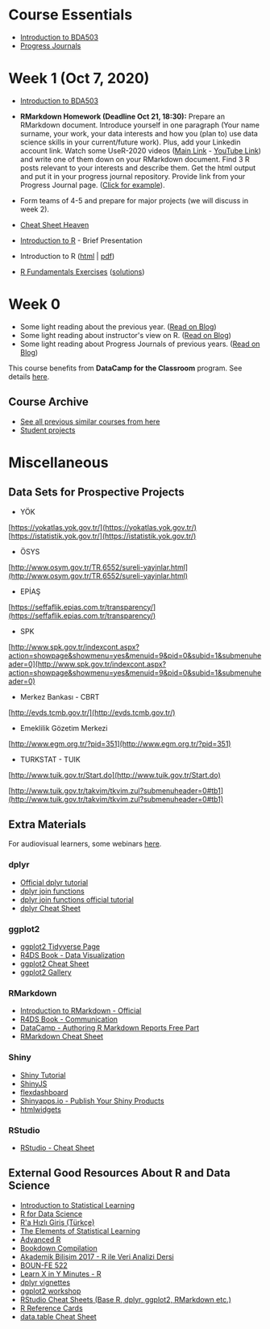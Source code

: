 # Course Essentials

+ [Introduction to BDA503](files/introduction/)
+ [Progress Journals](pj_list)
<!-- + [Deadlines](deadlines) -->

<!-- 
**Group Projects**

+ [Group project guidelines](files/project_guidelines.html).
+ [Bonus: Group Work - R Tutorials](files/group_tutorials).


# Week 6 (Sep 8 & 11, 2020)

Presentations!

**Guest Lecture** [Serhat Keçici](https://www.linkedin.com/in/serhat-ke%C3%A7ici-20240335/) Cognitive and Analytics Practice Leader at [IBM](https://www.ibm.com/tr-tr)
**Guest Lecture** [Kutay Güneştepe](https://www.linkedin.com/in/kutay-g%C3%BCne%C5%9Ftepe-58896559/) Senior Expert at ITU ARI Technopolis and ITU Magnet Manager [ITU Magnet - ITU ARI Technopolis](http://itumagnet.com/)


# Week 5 (Sep 1 & 3, 2020)

**Guest Lecture** [Merve Yılmaz](https://www.linkedin.com/in/mervyilmaz/) Account Manager at [Amazon (Web Services)](https://aws.amazon.com/)

+ Machine Learning Part I ([html](https://mef-bda503.github.io/archive/fall17/files/intro_to_ml.html) \| [pdf](https://mef-bda503.github.io/archive/fall17/files/intro_to_ml.pdf))
+ Machine Learning Part II ([html](https://mef-bda503.github.io/archive/fall17/files/intro_to_ml_2.html) \| [pdf](https://mef-bda503.github.io/archive/fall17/files/intro_to_ml_2.pdf))

**In Class Exercise**: Check the [NYC Airbnb Data Kaggle Page](https://www.kaggle.com/dgomonov/new-york-city-airbnb-open-data) for notebooks applying machine learning algorithms to the data. Pick one notebook, give the link, and explain the process steps on your Progress Journals (you do not need to write code).

**Assignment 3 (individual)** (Due Date: September 10, 2020 23:59) These are 3 individual data sets / assignments. You may do all of them, but choose one to report. Add the assignment to your individual Progress Journals. If you add more than one assignment to your PJ, state the one you want to be graded. (p.s. Those data sets are popular on internet. If you find an inspiration, please state it in a references section with links.)
  + Assginment 3.1: Esoph and Youth Survey ([html](https://mef-bda503.github.io/archive/fall17/files/assignment_youth_survey.html) \| [pdf](https://mef-bda503.github.io/archive/fall17/files/assignment_youth_survey.pdf))
  + Assginment 3.2: Spam Data ([html](https://mef-bda503.github.io/archive/fall17/files/assignment_spam_data.html) \| [pdf](https://mef-bda503.github.io/archive/fall17/files/assignment_spam_data.pdf))
  + Assginment 3.3: Diamonds Data ([html](https://mef-bda503.github.io/archive/fall17/files/assignment_diamonds_data.html) \| [pdf](https://mef-bda503.github.io/archive/fall17/files/assignment_diamonds_data.pdf))

## Resources

+ **[Introduction to Statistical Learning](files/ISLR Seventh Printing.pdf)**
+ **[Elements of Statistical Learning](https://web.stanford.edu/~hastie/ElemStatLearn/)**

# Week 4 (Aug 25 & 27, 2020)

+ [rvest Mini Tutorial](files/rvest_mini_tutorial.html)
  + In Class Exercise: Try the exercises at the end of the rvest mini tutorial.

+ [Joins tutorial](https://stat545.com/join-cheatsheet.html)
  + [Mini live lecture](files/joins_tutorial_live_lecture.html)
+ [Mini tutorial on pivot longer/wider](files/short_tutorial_on_pivot_wider_longer.html)
+ Exercise data: ATP World Tour 2017 Tennis data ([RData](https://mef-bda503.github.io/files/atp_tennis_data_2017.RData)) ([Source](https://github.com/serve-and-volley/atp-world-tour-tennis-data/)) ([Example analysis](https://pjournal.github.io/mef03-karaahmetlid/ATP2017.html))
  + In-class exercise ([see the desired outputs on dummy data](files/tennis_exercise_output.png))
    1. Create a matrix (or data frame) of "top 20" (top winners by quantity) players with the number matches among themselves as the value. Plot a heatmap of this matrix.
    2. Create a matrix (or data frame) of top 20 players with win percentages (rows are winners).
    3. Do the same for top 5 countries.
+ In-class exercise: [Top 3 Industrial Engineering programs rds data](files/top_3_IE.rds). (Source: [BOUN](https://yokatlas.yok.gov.tr/lisans.php?y=102210295), [ITU](https://yokatlas.yok.gov.tr/lisans.php?y=105510662), [METU](https://yokatlas.yok.gov.tr/lisans.php?y=108410363))
    + This data set is taken from YÖK Atlas, containing partial information about preferences of students placed in respective programs in university entrance examination of 2019. Data set is a list consisting of 3 IE programs (BOUN-IE, ITU-IE and METU-IE). There are two data sets under each program: `prog_prefs` and `city_prefs`.
    + `prog_prefs` ([example data](https://yokatlas.yok.gov.tr/lisans-panel.php?y=105510662&p=1340b&pr=1)) contains the names and preference frequency of programs preferred by those placed in that IE program. For instance, there are 5 preferences for Dentistry (Diş Hekimliği) by the students placed in ITU-IE (a little context: Each student has a preference list and they can prefer up to 24 programs, so there are more preference quantities than students placed in that program).
    + `city_prefs` ([example data](https://yokatlas.yok.gov.tr/lisans-panel.php?y=105510662&p=1330&pr=1)) is similar but for cities.
    + Analyze those programs for similarities and differences
      1. Find the top 3 program preferences other than IE which all three programs have in common. (e.g. "Candidates of all 3 universities chose Mechanical Engineering as their second most popular choice.")
      2. Find the program preferences which are exclusive to a single university but not common in other universities (e.g. "Candidates of BOUN significantly preferred Economics but same pattern cannot be seen in ITU and METU")
      3. Do some analyses and visualizations of your own.

# Week 3 (Aug 18 & 20, 2020)

**Guest Lecture** [İlker Kurtuluş](https://www.linkedin.com/in/ilker-kurtulus/) Senior Data Scientist at [Tarfin](https://tarfin.com/)

+ This week we will learn about `shiny` to create interactive dashboards on web browsers ([official tutorial](https://shiny.rstudio.com/tutorial/)). Also see the [Shiny Cheatsheet](https://shiny.rstudio.com/images/shiny-cheatsheet.pdf) from RStudio. (Bonus: Check <https://shinyapps.io> to deploy your shiny apps)
  + [Extra tutorial on R Shiny (Turkish)](https://acikenerji.github.io/R-shiny/)
  + [Mastering Shiny](https://mastering-shiny.org/)
  + [How to deploy to shinyapps.io](https://shiny.rstudio.com/articles/shinyapps.html)
+ Shiny in-class exercise [starter code](https://gist.github.com/berkorbay/5793188b7ebfe013ce64703179f9aa01).
+ Example run code from a Shiny application `shiny::runGitHub("BOUN-IE48A/boun-ie48a.github.io",subdir="files/shinyExample/")`

+ [Making an R Package: A tutorial](files/making_an_r_package.html)
  + Extra reference: [R Package Primer](https://kbroman.org/pkg_primer/) by Karl Broman

**Group Assignment: New York City Airbnb Open Data - Kaggle** (Due Date: August 30, 2020 23:59)

"Kaggle is an online community of data scientists and machine learning practitioners." - [Wikipedia](https://en.wikipedia.org/wiki/Kaggle). Your assignment is to analyze a data set from Kaggle.

1. Download New York City Airbnb Open Data csv file from [Kaggle](https://www.kaggle.com/dgomonov/new-york-city-airbnb-open-data) convert it to and rds file.
2. Prepare an analysis with dplyr + ggplot2 + rmarkdown and upload html (+pdf if you like) output to your Group Progress Journals.
3. Prepare a Shiny app and upload to your Group Progress Journals which we can directly call with a single command of `shiny::runGitHub` (important!).

+ Feel free to explore kernels for inspiration. If you include direct code copy pastes, kindly provide references with name and link. Have some original code (at least 50%) as well.
+ You are welcome to upload your Rmd kernel to Kaggle. If you do, please add it to your GPJ with a text and link.


# Week 2 (Aug 11 & 13, 2020)

**Guest Lecture** [Burcu Yılmaz](https://www.linkedin.com/in/burcu-yilmaz-47944a57/) Data Science and Customer Experience Lead at [QNBEYOND](https://www.qnbeyond.com)

`dplyr` has undergone significant changes in version 1.0.0. You might want to update. See all changes [from this link](https://www.tidyverse.org/tags/dplyr-1-0-0/).

+ [Introduction to dplyr v1.0.0](files/dplyr_renewable.html)
  + Extra Material: [Introduction to dplyr with election data](https://mef-bda503.github.io/files/dplyr_elections.html)
  + Extra Material (in Turkish): [R ile Veri Analizi 101](https://acikenerji.github.io/verianalizi101/)

+ [Introduction to ggplot2](files/ggplot2_renewable.html)
  + Extra Material: [Introduction to ggplot2 with election data](https://mef-bda503.github.io/files/ggplot2_elections.html)
  + Extra Material: [Introduction to ggplot2 with weather data](https://mef-bda503.github.io/archive/fall18/files/ggplot2_lecture.html)

**Assignment 2: Electricity Market Prices** (Due Date: August 18, 2020 09:00 / Postponed to August 25, 23:59)

+ Data source: [EPIAS/EXIST MCP/SMP Page](https://rapor.epias.com.tr/rapor/xhtml/ptfSmfListeleme.xhtml)
+ Assignment: Prepare a report about July 2020's electricity prices using only MCP/SMP data using RMarkdown, dplyr and ggplot2.
  + Download (1-31) July 2020 data from the source. (There is "download xls/csv" button at the bottom of the table on the left)
  + Post the RMarkdown HTML output and upload it to your Progress Journal. (You need to give a link on your PJ to your assignment, otherwise it won't be evaluated.)
  + Use [this tutorial](files/electricity_markets_mini_tutorial) to learn more about the data. -->

# Week 1 (Oct 7, 2020)

+ [Introduction to BDA503](files/introduction/)
+ **RMarkdown Homework (Deadline Oct 21, 18:30):** Prepare an RMarkdown document. Introduce yourself in one paragraph (Your name surname, your work, your data interests and how you (plan to) use data science skills in your current/future work). Plus, add your Linkedin account link. Watch some UseR-2020 videos ([Main Link](https://user2020.r-project.org/) - [YouTube Link](https://www.youtube.com/channel/UC_R5smHVXRYGhZYDJsnXTwg)) and write one of them down on your RMarkdown document. Find 3 R posts relevant to your interests and describe them. Get the html output and put it in your progress journal repository. Provide link from your Progress Journal page. ([Click for example](https://pjournal.github.io/mef03-OzgeBegde/RMarkdown_Homework.html)).
+ Form teams of 4-5 and prepare for major projects (we will discuss in week 2).

+ [Cheat Sheet Heaven](https://www.rstudio.com/resources/cheatsheets/)
+ [Introduction to R](https://pjournal.github.io/files/r_intro/) - Brief Presentation 
+ Introduction to R ([html](https://pjournal.github.io/files/01_R_Basics.html) \| [pdf](https://pjournal.github.io/files/01_R_Basics.pdf))
+ [R Fundamentals Exercises](https://pjournal.github.io/files/R_fundamentals_exercises.html) ([solutions](https://pjournal.github.io/files/R_fundamentals_exercises_solutions.html))

# Week 0

+ Some light reading about the previous year. ([Read on Blog](https://medium.com/@berk.orbay/how-to-teach-an-awesome-data-analysis-course-922f5e5651c0))
+ Some light reading about instructor's view on R. ([Read on Blog](https://medium.com/yes-r-can/why-r-stats-is-the-best-2c09d77de25b))
+ Some light reading about Progress Journals of previous years. ([Read on Blog](https://medium.com/berk-orbay/student-data-analysis-projects-with-r-729a8529d5a8))

This course benefits from **DataCamp for the Classroom** program. See details [here](https://www.datacamp.com/groups/education).

## Course Archive

+ [See all previous similar courses from here](https://berkorbay.github.io/courses/)
+ [Student projects](https://medium.com/berk-orbay/student-data-analysis-projects-with-r-729a8529d5a8)

# Miscellaneous

## Data Sets for Prospective Projects

+ YÖK

[https://yokatlas.yok.gov.tr/](https://yokatlas.yok.gov.tr/)
[https://istatistik.yok.gov.tr/](https://istatistik.yok.gov.tr/)

+ ÖSYS

[http://www.osym.gov.tr/TR,6552/sureli-yayinlar.html](http://www.osym.gov.tr/TR,6552/sureli-yayinlar.html)

+ EPİAŞ

[https://seffaflik.epias.com.tr/transparency/](https://seffaflik.epias.com.tr/transparency/)

+ SPK

[http://www.spk.gov.tr/indexcont.aspx?action=showpage&showmenu=yes&menuid=9&pid=0&subid=1&submenuheader=0](http://www.spk.gov.tr/indexcont.aspx?action=showpage&showmenu=yes&menuid=9&pid=0&subid=1&submenuheader=0)

+ Merkez Bankası - CBRT

[http://evds.tcmb.gov.tr/](http://evds.tcmb.gov.tr/)

+ Emeklilik Gözetim Merkezi

[http://www.egm.org.tr/?pid=351](http://www.egm.org.tr/?pid=351)

+ TURKSTAT - TUIK

[http://www.tuik.gov.tr/Start.do](http://www.tuik.gov.tr/Start.do)

[http://www.tuik.gov.tr/takvim/tkvim.zul?submenuheader=0#tb1](http://www.tuik.gov.tr/takvim/tkvim.zul?submenuheader=0#tb1)


## Extra Materials

For audiovisual learners, some webinars [here](https://www.rstudio.com/resources/webinars/).

### dplyr

+ [Official dplyr tutorial](https://cran.r-project.org/web/packages/dplyr/vignettes/dplyr.html)
+ [dplyr join functions](http://stat545.com/bit001_dplyr-cheatsheet.html)
+ [dplyr join functions official tutorial](https://cran.r-project.org/web/packages/dplyr/vignettes/two-table.html)
+ [dplyr Cheat Sheet](https://github.com/rstudio/cheatsheets/raw/master/data-transformation.pdf)

### ggplot2

+ [ggplot2 Tidyverse Page](http://ggplot2.tidyverse.org/)
+ [R4DS Book - Data Visualization](http://r4ds.had.co.nz/data-visualisation.html)
+ [ggplot2 Cheat Sheet](https://github.com/rstudio/cheatsheets/raw/master/data-visualization-2.1.pdf)
+ [ggplot2 Gallery](http://www.r-graph-gallery.com/portfolio/ggplot2-package/)

### RMarkdown

+ [Introduction to RMarkdown - Official](http://rmarkdown.rstudio.com/lesson-1.html)
+ [R4DS Book - Communication](http://r4ds.had.co.nz/communicate-intro.html)
+ [DataCamp - Authoring R Markdown Reports Free Part](https://www.datacamp.com/courses/reporting-with-r-markdown)
+ [RMarkdown Cheat Sheet](https://www.rstudio.com/wp-content/uploads/2015/03/rmarkdown-reference-guide.png)

### Shiny

+ [Shiny Tutorial](https://shiny.rstudio.com/tutorial/)
+ [ShinyJS](https://deanattali.com/shinyjs/)
+ [flexdashboard](http://rmarkdown.rstudio.com/flexdashboard/)
+ [Shinyapps.io - Publish Your Shiny Products](http://shinyapps.io/)
+ [htmlwidgets](http://www.htmlwidgets.org/)

### RStudio

+ [RStudio - Cheat Sheet](https://github.com/rstudio/cheatsheets/raw/master/rstudio-ide.pdf)

## External Good Resources About R and Data Science

+ [Introduction to Statistical Learning](http://www-bcf.usc.edu/~gareth/ISL/book.html)
+ [R for Data Science](http://r4ds.had.co.nz/)
+ [R'a Hızlı Giriş (Türkçe)](https://r338.github.io/ab-2017/dokumanlar/RHizliGiris.pdf)
+ [The Elements of Statistical Learning](https://web.stanford.edu/~hastie/ElemStatLearn/)
+ [Advanced R](http://adv-r.had.co.nz/)
+ [Bookdown Compilation](https://bookdown.org/)
+ [Akademik Bilişim 2017 - R ile Veri Analizi Dersi](https://r338.github.io/ab-2017/)
+ [BOUN-FE 522](https://github.com/berkorbay/fe522)
+ [Learn X in Y Minutes - R](https://learnxinyminutes.com/docs/r/)
+ [dplyr vignettes](https://cran.r-project.org/web/packages/dplyr/vignettes/dplyr.html)
+ [ggplot2 workshop](http://tutorials.iq.harvard.edu/R/Rgraphics/Rgraphics.html)
+ [RStudio Cheat Sheets (Base R, dplyr, ggplot2, RMarkdown etc.)](https://www.rstudio.com/resources/cheatsheets/)
+ [R Reference Cards](https://cran.r-project.org/doc/contrib/Short-refcard.pdf)
+ [data.table Cheat Sheet](https://s3.amazonaws.com/assets.datacamp.com/blog_assets/datatable_Cheat_Sheet_R.pdf)
